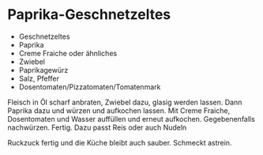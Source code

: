 # Paprika-Geschnetzeltes

* Geschnetzeltes
* Paprika
* Creme Fraiche oder ähnliches
* Zwiebel
* Paprikagewürz
* Salz, Pfeffer
* Dosentomaten/Pizzatomaten/Tomatenmark

Fleisch in Öl scharf anbraten, Zwiebel dazu, glasig werden lassen.
Dann Paprika dazu und würzen und aufkochen lassen.
Mit Creme Fraiche, Dosentomaten und Wasser auffüllen und erneut aufkochen.
Gegebenenfalls nachwürzen.
Fertig.
Dazu passt Reis oder auch Nudeln

Ruckzuck fertig und die Küche bleibt auch sauber. Schmeckt astrein.
